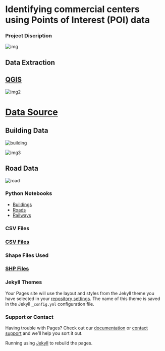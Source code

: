# Identifying commercial centers using Points of Interest (POI) data

### Project Discription 

![img](https://github.com/Ishaan28malik/OSM-Commercial-Market-POI/blob/master/src/Images/OSM%20CP.PNG)

## Data Extraction 

## [QGIS](https://qgis.org/en/site/)

![img2](https://github.com/Ishaan28malik/OSM-Commercial-Market-POI/blob/master/src/Images/qgis.PNG)


# [Data Source](https://www.openstreetmap.org/#map=11/28.6518/77.2219)


## Building Data 

![building](https://github.com/Ishaan28malik/OSM-Commercial-Market-POI/blob/master/src/Images/Buildings.PNG)

![img3](https://github.com/Ishaan28malik/OSM-Commercial-Market-POI/blob/master/src/Images/Buld.PNG)

## Road Data

![road](https://github.com/Ishaan28malik/OSM-Commercial-Market-POI/blob/master/src/Images/Road.PNG)

### Python Notebooks

* [Buildings](https://github.com/Ishaan28malik/OSM-Commercial-Market-POI/blob/master/Code/Buildings.ipynb)
* [Roads](https://github.com/Ishaan28malik/OSM-Commercial-Market-POI/blob/master/Code/Roads.ipynb)
* [Railways](https://github.com/Ishaan28malik/OSM-Commercial-Market-POI/blob/master/Code/Railways.ipynb)

### CSV Files

### [CSV Files](https://github.com/Ishaan28malik/OSM-Commercial-Market-POI/tree/master/src/CP-Data/csv-files)

### Shape Files Used

### [SHP Files](https://github.com/Ishaan28malik/OSM-Commercial-Market-POI/tree/master/src/CP-Data/shp-files)

### Jekyll Themes

Your Pages site will use the layout and styles from the Jekyll theme you have selected in your [repository settings](https://github.com/Ishaan28malik/OSM-Commercial-Market-POI/settings). The name of this theme is saved in the Jekyll `_config.yml` configuration file.

### Support or Contact

Having trouble with Pages? Check out our [documentation](https://help.github.com/categories/github-pages-basics/) or [contact support](https://github.com/contact) and we’ll help you sort it out.


Running using [Jekyll](https://jekyllrb.com/) to rebuild the pages.
